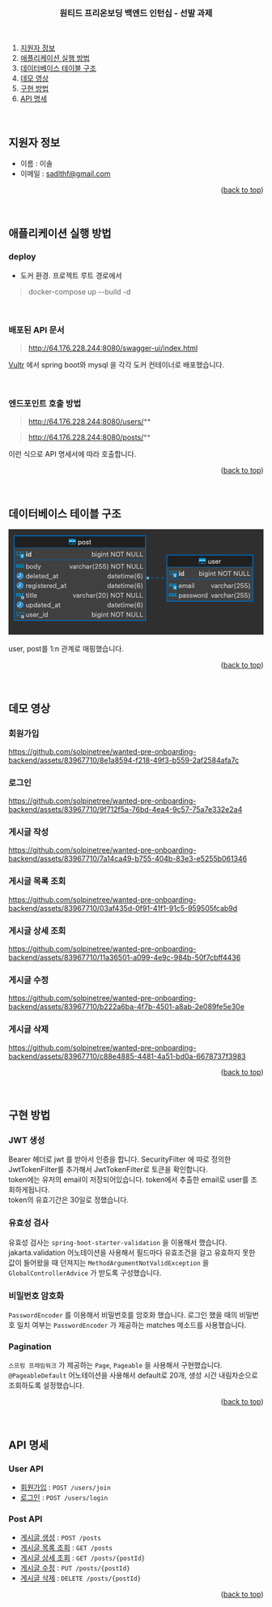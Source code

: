 <a name="readme-top"></a>


<!-- PROJECT LOGO -->
<br />
<div align="center">
  <h3 align="center">원티드 프리온보딩 백엔드 인턴십 - 선발 과제</h3>

  <p align="center">
<!--     <a href="https://github.com/othneildrew/Best-README-Template">View Demo</a> -->
  </p>
</div>

<br/>

<!-- TABLE OF CONTENTS -->
  <ol>
    <li>
      <a href="#지원자-정보">지원자 정보</a>
    </li>
    <li>
      <a href="#애플리케이션-실행-방법">애플리케이션 실행 방법</a>
    </li>
    <li>
      <a href="#데이터베이스-테이블-구조">데이터베이스 테이블 구조</a>
    </li>
    <li>
      <a href="#데모-영상">데모 영상</a>
    </li>
    <li>
      <a href="#구현-방법">구현 방법</a>
    </li>
     <li>
      <a href="#api-명세">API 명세</a>
    </li>
  </ol>

&nbsp;
&nbsp;
&nbsp;
&nbsp;


<!-- ABOUT THE PROJECT -->
## 지원자 정보

- 이름 : 이솔
- 이메일 : sadlthf@gmail.com

<p align="right">(<a href="#readme-top">back to top</a>)</p>

&nbsp;
&nbsp;
&nbsp;
&nbsp;

## 애플리케이션 실행 방법
### deploy
- 도커 환경. 프로젝트 루트 경로에서
> docker-compose up --build -d

&nbsp;

### 배포된 API 문서
> http://64.176.228.244:8080/swagger-ui/index.html

[Vultr](Vultr.com) 에서 spring boot와 mysql 을 각각 도커 컨테이너로 배포했습니다. 

&nbsp;

### 엔드포인트 호출 방법
> http://64.176.228.244:8080/users/**


> http://64.176.228.244:8080/posts/**

이런 식으로 API 명세서에 따라 호출합니다.




<p align="right">(<a href="#readme-top">back to top</a>)</p>

&nbsp;
&nbsp;
&nbsp;
&nbsp;

## 데이터베이스 테이블 구조
![img.png](img.png)

user, post를 1:n 관계로 매핑했습니다.

<p align="right">(<a href="#readme-top">back to top</a>)</p>

&nbsp;
&nbsp;
&nbsp;
&nbsp;

## 데모 영상
### 회원가입
https://github.com/solpinetree/wanted-pre-onboarding-backend/assets/83967710/8e1a8594-f218-49f3-b559-2af2584afa7c

### 로그인
https://github.com/solpinetree/wanted-pre-onboarding-backend/assets/83967710/9f712f5a-76bd-4ea4-9c57-75a7e332e2a4

### 게시글 작성
https://github.com/solpinetree/wanted-pre-onboarding-backend/assets/83967710/7a14ca49-b755-404b-83e3-e5255b061346

### 게시글 목록 조회
https://github.com/solpinetree/wanted-pre-onboarding-backend/assets/83967710/03af435d-0f91-41f1-91c5-959505fcab9d

### 게시글 상세 조회
https://github.com/solpinetree/wanted-pre-onboarding-backend/assets/83967710/11a36501-a099-4e9c-984b-50f7cbff4436

### 게시글 수정
https://github.com/solpinetree/wanted-pre-onboarding-backend/assets/83967710/b222a6ba-4f7b-4501-a8ab-2e089fe5e30e

### 게시글 삭제
https://github.com/solpinetree/wanted-pre-onboarding-backend/assets/83967710/c88e4885-4481-4a51-bd0a-6678737f3983



<p align="right">(<a href="#readme-top">back to top</a>)</p>

&nbsp;
&nbsp;
&nbsp;
&nbsp;

## 구현 방법
### JWT 생성 
Bearer 헤더로 jwt 를 받아서 인증을 합니다. SecurityFilter 에 따로 정의한 JwtTokenFilter를 추가해서 JwtTokenFilter로 토큰을 확인합니다. <br>
token에는 유저의 email이 저장되어있습니다. token에서 추출한 email로 user를 조회하게됩니다. <br>
token의 유효기간은 30일로 정했습니다.

### 유효성 검사
유효성 검사는 `spring-boot-starter-validation` 을 이용해서 했습니다.<br> 
jakarta.validation 어노테이션을 사용해서 필드마다 유효조건을 걸고 유효하지 못한 값이 들어왔을 때 던져지는 `MethodArgumentNotValidException` 을 `GlobalControllerAdvice` 가 받도록 구성했습니다. 

### 비밀번호 암호화
`PasswordEncoder` 를 이용해서 비밀번호를 암호화 했습니다. 로그인 했을 때의 비밀번호 일치 여부는 `PasswordEncoder` 가 제공하는 matches 메소드를 사용했습니다.

### Pagination
`스프링 프레임워크` 가 제공하는 `Page`, `Pageable` 을 사용해서 구현했습니다. <br> 
`@PageableDefault` 어노테이션을 사용해서 default로 20개, 생성 시간 내림차순으로 조회하도록 설정했습니다. 
<p align="right">(<a href="#readme-top">back to top</a>)</p>

&nbsp;
&nbsp;
&nbsp;
&nbsp;

## API 명세

### User API

* [회원가입](api-docs/user/join.md) : `POST /users/join`
* [로그인](api-docs/user/login.md) : `POST /users/login`


### Post API

* [게시글 생성](api-docs/post/create.md) : `POST /posts`
* [게시글 목록 조회](api-docs/post/list.md) : `GET /posts`
* [게시글 상세 조회](api-docs/post/detail.md) : `GET /posts/{postId}`
* [게시글 수정](api-docs/post/modify.md) : `PUT /posts/{postId}`
* [게시글 삭제](api-docs/post/delete.md) : `DELETE /posts/{postId}`


<p align="right">(<a href="#readme-top">back to top</a>)</p>

&nbsp;
&nbsp;
&nbsp;
&nbsp;

